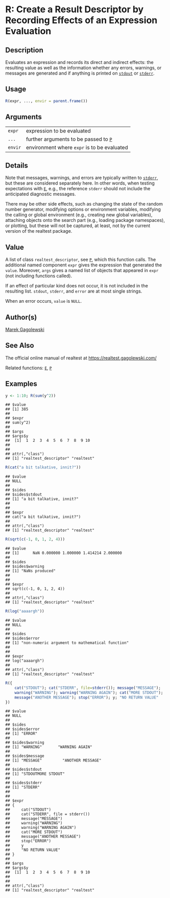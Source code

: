 # R: Create a Result Descriptor by Recording Effects of an Expression Evaluation

## Description

Evaluates an expression and records its direct and indirect effects: the resulting value as well as the information whether any errors, warnings, or messages are generated and if anything is printed on [`stdout`](https://stat.ethz.ch/R-manual/R-devel/library/base/help/stdout.html) or [`stderr`](https://stat.ethz.ch/R-manual/R-devel/library/base/help/stderr.html).

## Usage

``` r
R(expr, ..., envir = parent.frame())
```

## Arguments

|         |                                               |
|---------|-----------------------------------------------|
| `expr`  | expression to be evaluated                    |
| `...`   | further arguments to be passed to [`P`](P.md) |
| `envir` | environment where `expr` is to be evaluated   |

## Details

Note that messages, warnings, and errors are typically written to [`stderr`](https://stat.ethz.ch/R-manual/R-devel/library/base/help/stderr.html), but these are considered separately here. In other words, when testing expectations with [`E`](E.md), e.g., the reference `stderr` should not include the anticipated diagnostic messages.

There may be other side effects, such as changing the state of the random number generator, modifying options or environment variables, modifying the calling or global environment (e.g., creating new global variables), attaching objects onto the search part (e.g., loading package namespaces), or plotting, but these will not be captured, at least, not by the current version of the <span class="pkg">realtest</span> package.

## Value

A list of class `realtest_descriptor`, see [`P`](P.md), which this function calls. The additional named component `expr` gives the expression that generated the `value`. Moreover, `args` gives a named list of objects that appeared in `expr` (not including functions called).

If an effect of particular kind does not occur, it is not included in the resulting list. `stdout`, `stderr`, and `error` are at most single strings.

When an error occurs, `value` is `NULL`.

## Author(s)

[Marek Gagolewski](https://www.gagolewski.com/)

## See Also

The official online manual of <span class="pkg">realtest</span> at <https://realtest.gagolewski.com/>

Related functions: [`E`](E.md), [`P`](P.md)

## Examples




```r
y <- 1:10; R(sum(y^2))
```

```
## $value
## [1] 385
## 
## $expr
## sum(y^2)
## 
## $args
## $args$y
##  [1]  1  2  3  4  5  6  7  8  9 10
## 
## 
## attr(,"class")
## [1] "realtest_descriptor" "realtest"
```

```r
R(cat("a bit talkative, innit?"))
```

```
## $value
## NULL
## 
## $sides
## $sides$stdout
## [1] "a bit talkative, innit?"
## 
## 
## $expr
## cat("a bit talkative, innit?")
## 
## attr(,"class")
## [1] "realtest_descriptor" "realtest"
```

```r
R(sqrt(c(-1, 0, 1, 2, 4)))
```

```
## $value
## [1]      NaN 0.000000 1.000000 1.414214 2.000000
## 
## $sides
## $sides$warning
## [1] "NaNs produced"
## 
## 
## $expr
## sqrt(c(-1, 0, 1, 2, 4))
## 
## attr(,"class")
## [1] "realtest_descriptor" "realtest"
```

```r
R(log("aaaargh"))
```

```
## $value
## NULL
## 
## $sides
## $sides$error
## [1] "non-numeric argument to mathematical function"
## 
## 
## $expr
## log("aaaargh")
## 
## attr(,"class")
## [1] "realtest_descriptor" "realtest"
```

```r
R({
    cat("STDOUT"); cat("STDERR", file=stderr()); message("MESSAGE");
    warning("WARNING"); warning("WARNING AGAIN"); cat("MORE STDOUT");
    message("ANOTHER MESSAGE"); stop("ERROR"); y; "NO RETURN VALUE"
})
```

```
## $value
## NULL
## 
## $sides
## $sides$error
## [1] "ERROR"
## 
## $sides$warning
## [1] "WARNING"       "WARNING AGAIN"
## 
## $sides$message
## [1] "MESSAGE"         "ANOTHER MESSAGE"
## 
## $sides$stdout
## [1] "STDOUTMORE STDOUT"
## 
## $sides$stderr
## [1] "STDERR"
## 
## 
## $expr
## {
##     cat("STDOUT")
##     cat("STDERR", file = stderr())
##     message("MESSAGE")
##     warning("WARNING")
##     warning("WARNING AGAIN")
##     cat("MORE STDOUT")
##     message("ANOTHER MESSAGE")
##     stop("ERROR")
##     y
##     "NO RETURN VALUE"
## }
## 
## $args
## $args$y
##  [1]  1  2  3  4  5  6  7  8  9 10
## 
## 
## attr(,"class")
## [1] "realtest_descriptor" "realtest"
```
